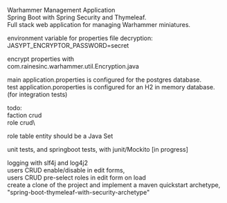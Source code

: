 Warhammer Management Application\
Spring Boot with Spring Security and Thymeleaf.\
Full stack web application for managing Warhammer miniatures.

environment variable for properties file decryption:\
JASYPT_ENCRYPTOR_PASSWORD=secret

encrypt properties with \
com.rainesinc.warhammer.util.Encryption.java

main application.properties is configured for the postgres database.\
test application.poroperties is configured for an H2 in memory database.\
(for integration tests)

todo:\
faction crud\
role crud\

role table entity should be a Java Set

unit tests, and springboot tests, with junit/Mockito [in progress]

logging with slf4j and log4j2\
users CRUD enable/disable in edit forms,\
users CRUD pre-select roles in edit form on load\
create a clone of the project and implement a maven quickstart archetype, 
"spring-boot-thymeleaf-with-security-archetype"

    